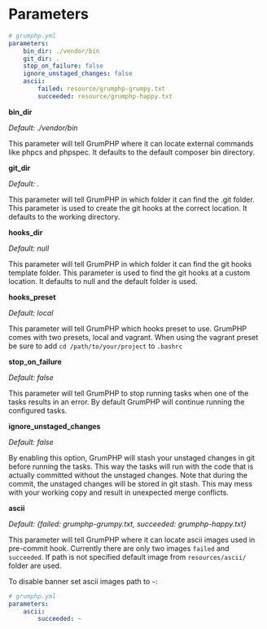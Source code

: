 # Parameters

```yaml
# grumphp.yml
parameters:
    bin_dir: ./vendor/bin
    git_dir: .
    stop_on_failure: false
    ignore_unstaged_changes: false
    ascii:
        failed: resource/grumphp-grumpy.txt
        succeeded: resource/grumphp-happy.txt
```

**bin_dir**

*Default: ./vendor/bin*

This parameter will tell GrumPHP where it can locate external commands like phpcs and phpspec.
It defaults to the default composer bin directory.

**git_dir**

*Default: .*

This parameter will tell GrumPHP in which folder it can find the .git folder.
This parameter is used to create the git hooks at the correct location. It defaults to the working directory.

**hooks_dir**

*Default: null*

This parameter will tell GrumPHP in which folder it can find the git hooks template folder.
This parameter is used to find the git hooks at a custom location. It defaults to null and the default folder is used.

**hooks_preset**

*Default: local*

This parameter will tell GrumPHP which hooks preset to use. GrumPHP comes with two presets, local and vagrant.
When using the vagrant preset be sure to add `cd /path/to/your/project` to `.bashrc`

**stop_on_failure**

*Default: false*

This parameter will tell GrumPHP to stop running tasks when one of the tasks results in an error.
By default GrumPHP will continue running the configured tasks. 

**ignore_unstaged_changes**

*Default: false*

By enabling this option, GrumPHP will stash your unstaged changes in git before running the tasks.
This way the tasks will run with the code that is actually committed without the unstaged changes.
Note that during the commit, the unstaged changes will be stored in git stash.
This may mess with your working copy and result in unexpected merge conflicts.

**ascii**

*Default: {failed: grumphp-grumpy.txt, succeeded: grumphp-happy.txt}*

This parameter will tell GrumPHP where it can locate ascii images used in pre-commit hook.
Currently there are only two images `failed` and `succeeded`. If path is not specified default image from
`resources/ascii/` folder are used.

To disable banner set ascii images path to `~`:

```yaml
# grumphp.yml
parameters:
    ascii:
        succeeded: ~
```
